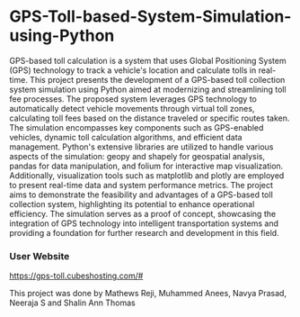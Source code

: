 # GPS-Toll-based-System-Simulation-using-Python
GPS-based toll calculation is a system that uses Global Positioning System (GPS) technology to track a vehicle's location and calculate tolls in real-time. This project presents the development of a GPS-based toll collection system simulation using Python aimed at modernizing and streamlining toll fee processes. The proposed system leverages GPS technology to automatically detect vehicle movements through virtual toll zones, calculating toll fees based on the distance traveled or specific routes taken. The simulation encompasses key components such as GPS-enabled vehicles, dynamic toll calculation algorithms, and efficient data management. Python's extensive libraries are utilized to handle various aspects of the simulation: geopy and shapely for geospatial analysis, pandas for data manipulation, and folium for interactive map visualization. Additionally, visualization tools such as matplotlib and plotly are employed to present real-time data and system performance metrics. The project aims to demonstrate the feasibility and advantages of a GPS-based toll collection system, highlighting its potential to enhance operational efficiency. The simulation serves as a proof of concept, showcasing the integration of GPS technology into intelligent transportation systems and providing a foundation for further research and development in this field.  


### User Website  
https://gps-toll.cubeshosting.com/#


This project was done by Mathews Reji, Muhammed Anees, Navya Prasad, Neeraja S and Shalin Ann Thomas
